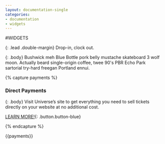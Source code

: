 ```yaml
---
layout: documentation-single
categories:
- documentation
- widgets
---
```



#WIDGETS


{: .lead .double-margin}
Drop-in, clock out.

{: .body}
Bushwick meh Blue Bottle pork belly mustache skateboard 3 wolf moon. Actually 
beard single-origin coffee, twee 90's PBR Echo Park sartorial try-hard freegan 
Portland ennui.

{% capture payments %}
### Direct Payments

{: .body}
Visit Universe’s site to get everything you need to sell tickets 
directly on your website at no additional cost.

[LEARN MORE!](/){: .button.button-blue}

{% endcapture %}

<div class="grey-box mask" markdown="1">
{{payments}}
</div>